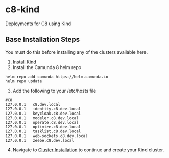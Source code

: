 # c8-kind
Deployments for C8 using Kind

## Base Installation Steps
You must do this before installing any of the clusters available here.
1. [Install Kind](https://kind.sigs.k8s.io/docs/user/quick-start/)
2. Install the Camunda 8 helm repo

```
helm repo add camunda https://helm.camunda.io
helm repo update
```

3. Add the following to your /etc/hosts file
```
#C8
127.0.0.1   c8.dev.local
127.0.0.1   identity.c8.dev.local
127.0.0.1   keycloak.c8.dev.local
127.0.0.1   modeler.c8.dev.local
127.0.0.1   operate.c8.dev.local
127.0.0.1   optimize.c8.dev.local
127.0.0.1   tasklist.c8.dev.local
127.0.0.1   web-sockets.c8.dev.local
127.0.0.1   zeebe.c8.dev.local
```

4. Navigate to [Cluster Installation](Cluster%20Installation) to continue and create your Kind cluster.